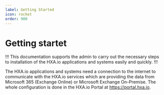 ```yaml
---
label: Getting Started
icon: rocket
order: 900
---
```


# Getting startet

!!!
This documentation supports the admin to carry out the necessary steps to installation of the HXA.io applications and systems easily and quickly.
!!!

The HXA.io applications and systems need a connection to the internet to communicate with the HXA.io services which are providing the data from Microsoft 365 (Exchange Online) or Microsoft Exchange On-Premise. The whole configuration is done in the HXA.io Portal at https://portal.hxa.io.

